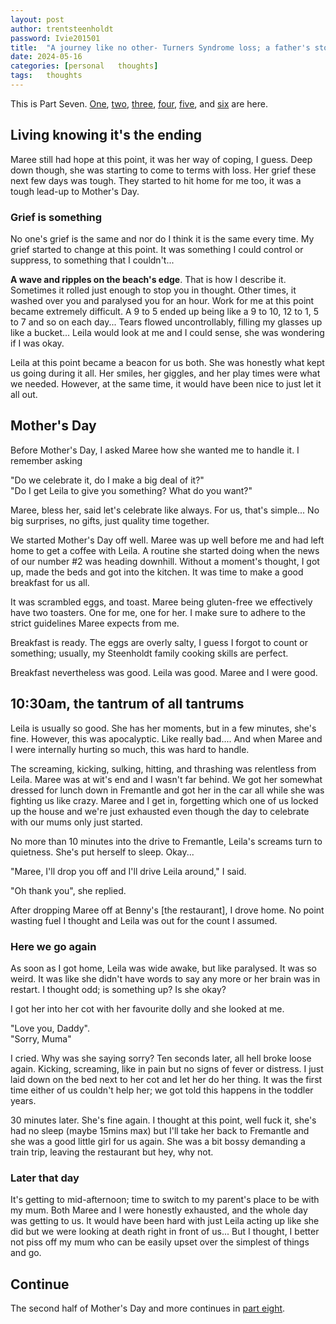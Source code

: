 ```yaml
---
layout: post
author: trentsteenholdt
password: Ivie201501
title:  "A journey like no other- Turners Syndrome loss; a father's story #7"
date: 2024-05-16
categories: [personal   thoughts]
tags:   thoughts
---
```


This is Part Seven. [One](/2024/05/16/a-journey-like-no-other-turner-syndrome-loss-a-fathers-story-1/), [two](/2024/05/16/a-journey-like-no-other-turner-syndrome-loss-a-fathers-story-2/), [three](/2024/05/16/a-journey-like-no-other-turner-syndrome-loss-a-fathers-story-3/), [four](/2024/05/16/a-journey-like-no-other-turner-syndrome-loss-a-fathers-story-4/), [five](/2024/05/16/a-journey-like-no-other-turner-syndrome-loss-a-fathers-story-5/), and [six](/2024/05/16/a-journey-like-no-other-turner-syndrome-loss-a-fathers-story-6/) are here.

## Living knowing it's the ending

Maree still had hope at this point, it was her way of coping, I guess. Deep down though, she was starting to come to terms with loss. Her grief these next few days was tough. They started to hit home for me too, it was a tough lead-up to Mother's Day.

### Grief is something

No one's grief is the same and nor do I think it is the same every time. My grief started to change at this point. It was something I could control or suppress, to something that I couldn't...

**A wave and ripples on the beach's edge**. That is how I describe it. Sometimes it rolled just enough to stop you in thought. Other times, it washed over you and paralysed you for an hour. Work for me at this point became extremely difficult. A 9 to 5 ended up being like a 9 to 10, 12 to 1, 5 to 7 and so on each day... Tears flowed uncontrollably, filling my glasses up like a bucket... Leila would look at me and I could sense, she was wondering if I was okay.

Leila at this point became a beacon for us both. She was honestly what kept us going during it all. Her smiles, her giggles, and her play times were what we needed. However, at the same time, it would have been nice to just let it all out.

## Mother's Day

Before Mother's Day, I asked Maree how she wanted me to handle it. I remember asking

"Do we celebrate it, do I make a big deal of it?"  
"Do I get Leila to give you something? What do you want?"

Maree, bless her, said let's celebrate like always. For us, that's simple... No big surprises, no gifts, just quality time together.

We started Mother's Day off well. Maree was up well before me and had left home to get a coffee with Leila. A routine she started doing when the news of our number #2 was heading downhill. Without a moment's thought, I got up, made the beds and got into the kitchen. It was time to make a good breakfast for us all.

It was scrambled eggs, and toast. Maree being gluten-free we effectively have two toasters. One for me, one for her. I make sure to adhere to the strict guidelines Maree expects from me.

Breakfast is ready. The eggs are overly salty, I guess I forgot to count or something; usually, my Steenholdt family cooking skills are perfect.

Breakfast nevertheless was good. Leila was good. Maree and I were good.

## 10:30am, the tantrum of all tantrums

Leila is usually so good. She has her moments, but in a few minutes, she's fine. However, this was apocalyptic. Like really bad.... And when Maree and I were internally hurting so much, this was hard to handle.

The screaming, kicking, sulking, hitting, and thrashing was relentless from Leila. Maree was at wit's end and I wasn't far behind. We got her somewhat dressed for lunch down in Fremantle and got her in the car all while she was fighting us like crazy. Maree and I get in, forgetting which one of us locked up the house and we're just exhausted even though the day to celebrate with our mums only just started.

No more than 10 minutes into the drive to Fremantle, Leila's screams turn to quietness. She's put herself to sleep. Okay...

"Maree, I'll drop you off and I'll drive Leila around," I said.

"Oh thank you", she replied.

After dropping Maree off at Benny's [the restaurant], I drove home. No point wasting fuel I thought and Leila was out for the count I assumed.

### Here we go again

As soon as I got home, Leila was wide awake, but like paralysed. It was so weird. It was like she didn't have words to say any more or her brain was in restart. I thought odd; is something up? Is she okay?

I got her into her cot with her favourite dolly and she looked at me.

"Love you, Daddy".  
"Sorry, Muma"

I cried. Why was she saying sorry? Ten seconds later, all hell broke loose again. Kicking, screaming, like in pain but no signs of fever or distress. I just laid down on the bed next to her cot and let her do her thing. It was the first time either of us couldn't help her; we got told this happens in the toddler years.

30 minutes later. She's fine again. I thought at this point, well fuck it, she's had no sleep (maybe 15mins max) but I'll take her back to Fremantle and she was a good little girl for us again. She was a bit bossy demanding a train trip, leaving the restaurant but hey, why not.

### Later that day

It's getting to mid-afternoon; time to switch to my parent's place to be with my mum. Both Maree and I were honestly exhausted, and the whole day was getting to us. It would have been hard with just Leila acting up like she did but we were looking at death right in front of us... But I thought, I better not piss off my mum who can be easily upset over the simplest of things and go.

## Continue

The second half of Mother's Day and more continues in [part eight](/2024/05/16/a-journey-like-no-other-turner-syndrome-loss-a-fathers-story-8/).
